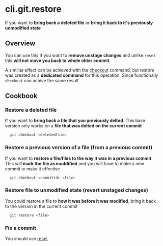 # cli.git.restore

If you want to **bring back a deleted file** or **bring it back to it's
previously unmodified state**

## Overview

You can use this if you want to **remove unstage changes** and unlike `reset`
this **will not move you back to whole ohter commit**.

A simillar effect can be achieved with the [checkout](./it3j.md) command, but
restore was created as a **dedicated command** for this operation. Since
functionally `checkout` con achive the same result

## Cookbook

### Restore a deleted file

If you want to **bring back a file that you previously delted**. This base
version only works on a **file that was delted on the current commit**

```sh
  git checkout <deletedfile>
```

### Restore a previous version of a file (from a previous commit)

If you want to **restore a file/files to the way it was in a previous commit**.
This will **mark the file as moddified** and you will have to make a new commit
to make it effective

```sh
  git checkout <commitid> <file>
```

### Restore file to unmodified state (revert unstaged changes)

You could restore a file to **how it was before it was modified**, bring
it back to the version in the current commit

```sh
  git restore <file>
```

### Fix a commit

You should use [reset](./z9bi.md)
